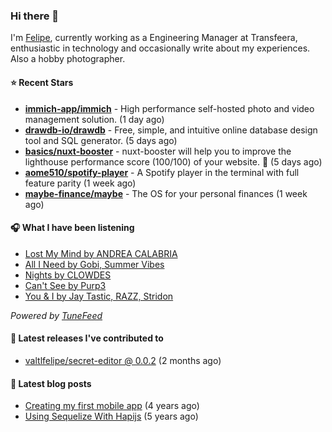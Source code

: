### Hi there 👋

I'm [Felipe](https://felipevm.com), currently working as a Engineering Manager at Transfeera, enthusiastic in technology and occasionally write about my experiences. Also a hobby photographer.

#### ⭐ Recent Stars
- **[immich-app/immich](https://github.com/immich-app/immich)** - High performance self-hosted photo and video management solution. (1 day ago)
- **[drawdb-io/drawdb](https://github.com/drawdb-io/drawdb)** - Free, simple, and intuitive online database design tool and SQL generator. (5 days ago)
- **[basics/nuxt-booster](https://github.com/basics/nuxt-booster)** - nuxt-booster will help you to improve the lighthouse performance score (100/100) of your website. 🚀 (5 days ago)
- **[aome510/spotify-player](https://github.com/aome510/spotify-player)** - A Spotify player in the terminal with full feature parity (1 week ago)
- **[maybe-finance/maybe](https://github.com/maybe-finance/maybe)** - The OS for your personal finances (1 week ago)

#### 🎧 What I have been listening
- [Lost My Mind by ANDREA CALABRIA](https://open.spotify.com/track/3kWyOvkO3jrWLwGMKPRxLR)
- [All I Need by Gobi, Summer Vibes](https://open.spotify.com/track/2IZFbIcN454WmQA87T3ame)
- [Nights by CLOWDES](https://open.spotify.com/track/0dDO8MpmsBGBL2UXFnxuf3)
- [Can&#39;t See by Purp3](https://open.spotify.com/track/4i4VlFJnzkZWTyWRTQO5LR)
- [You &amp; I by Jay Tastic, RAZZ, Stridon](https://open.spotify.com/track/2gXV382ggogEavcfcsy22l)

_Powered by [TuneFeed](https://tunefeed.app?ref=valtlfelipe-gh-profile)_ 

#### 🚀 Latest releases I've contributed to


- [valtlfelipe/secret-editor @ 0.0.2](https://github.com/valtlfelipe/secret-editor/releases/tag/0.0.2) (2 months ago)

#### 📄 Latest blog posts
- [Creating my first mobile app](https://felipevm.com/posts/creating-my-first-mobile-app/) (4 years ago)
- [Using Sequelize With Hapijs](https://felipevm.com/posts/using-sequelize-with-hapijs/) (5 years ago)
